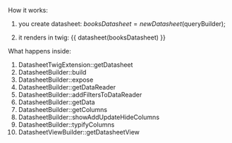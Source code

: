 How it works:

1. you create datasheet:
    $booksDatasheet = new Datasheet($queryBuilder);
   
2. it renders in twig:
    {{ datasheet(booksDatasheet) }}
   
What happens inside:

1. DatasheetTwigExtension::getDatasheet
2. DatasheetBuilder::build
3. DatasheetBuilder::expose 
4. DatasheetBuilder::getDataReader
5. DatasheetBuilder::addFiltersToDataReader
6. DatasheetBuilder::getData
7. DatasheetBuilder::getColumns
8. DatasheetBuilder::showAddUpdateHideColumns
8. DatasheetBuilder::typifyColumns
9. DatasheetViewBuilder::getDatasheetView
